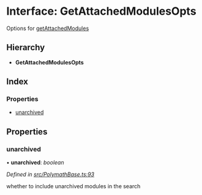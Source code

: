 # Interface: GetAttachedModulesOpts

Options for [getAttachedModules](../classes/_polymathbase_.polymathbase.md#getattachedmodules)

## Hierarchy

- **GetAttachedModulesOpts**

## Index

### Properties

- [unarchived](_polymathbase_.getattachedmodulesopts.md#unarchived)

## Properties

### unarchived

• **unarchived**: _boolean_

_Defined in [src/PolymathBase.ts:93](https://github.com/PolymathNetwork/polymath-sdk/blob/660aba8/src/PolymathBase.ts#L93)_

whether to include unarchived modules in the search
